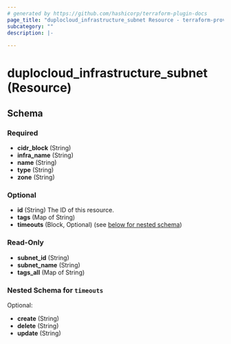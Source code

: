 ```yaml
---
# generated by https://github.com/hashicorp/terraform-plugin-docs
page_title: "duplocloud_infrastructure_subnet Resource - terraform-provider-duplocloud"
subcategory: ""
description: |-
  
---
```


# duplocloud_infrastructure_subnet (Resource)





<!-- schema generated by tfplugindocs -->
## Schema

### Required

- **cidr_block** (String)
- **infra_name** (String)
- **name** (String)
- **type** (String)
- **zone** (String)

### Optional

- **id** (String) The ID of this resource.
- **tags** (Map of String)
- **timeouts** (Block, Optional) (see [below for nested schema](#nestedblock--timeouts))

### Read-Only

- **subnet_id** (String)
- **subnet_name** (String)
- **tags_all** (Map of String)

<a id="nestedblock--timeouts"></a>
### Nested Schema for `timeouts`

Optional:

- **create** (String)
- **delete** (String)
- **update** (String)


